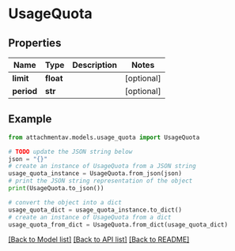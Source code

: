 # UsageQuota


## Properties

Name | Type | Description | Notes
------------ | ------------- | ------------- | -------------
**limit** | **float** |  | [optional] 
**period** | **str** |  | [optional] 

## Example

```python
from attachmentav.models.usage_quota import UsageQuota

# TODO update the JSON string below
json = "{}"
# create an instance of UsageQuota from a JSON string
usage_quota_instance = UsageQuota.from_json(json)
# print the JSON string representation of the object
print(UsageQuota.to_json())

# convert the object into a dict
usage_quota_dict = usage_quota_instance.to_dict()
# create an instance of UsageQuota from a dict
usage_quota_from_dict = UsageQuota.from_dict(usage_quota_dict)
```
[[Back to Model list]](../README.md#documentation-for-models) [[Back to API list]](../README.md#documentation-for-api-endpoints) [[Back to README]](../README.md)


